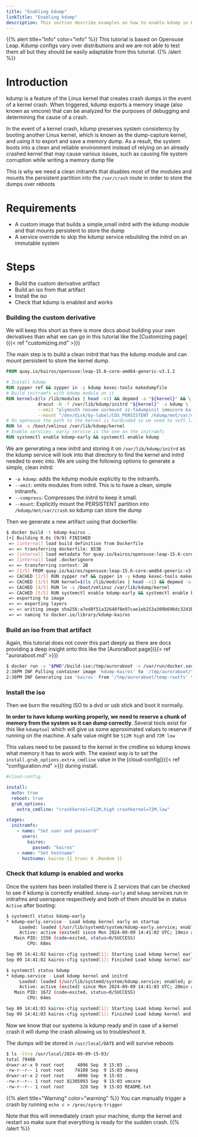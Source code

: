 ```yaml
---
title: "Enabling kdump"
linkTitle: "Enabling kdump"
description: This section describe examples on how to enable kdump in Kairos derivatives
---
```


{{% alert title="Info" color="info" %}}
This tutorial is based on Opensuse Leap. Kdump configs vary over distributions and we are not able to test them all but they should be easily adaptable from this tutorial.
{{% /alert %}}

# Introduction

kdump is a feature of the Linux kernel that creates crash dumps in the event of a kernel crash. When triggered, kdump exports a memory image (also known as vmcore) that can be analyzed for the purposes of debugging and determining the cause of a crash.


In the event of a kernel crash, kdump preserves system consistency by booting another Linux kernel, which is known as the dump-capture kernel, and using it to export and save a memory dump. As a result, the system boots into a clean and reliable environment instead of relying on an already crashed kernel that may cause various issues, such as causing file system corruption while writing a memory dump file

This is why we need a clean initramfs that disables most of the modules and mounts the persistent partition into the `/var/crash` route in order to store the dumps over reboots

# Requirements

 - A custom image that builds a simple,small initrd with the kdump module and that mounts persistent to store the dump
 - A service override to skip the kdump service rebuilding the initrd on an immutable system

# Steps

 - Build the custom derivative artifact
 - Build an iso from that artifact
 - Install the iso
 - Check that kdump is enabled and works


### Building the custom derivative

We will keep this short as there is more docs about building your own derivatives than what we can go in this tutorial like the [Customizing page]({{< ref "customizing.md" >}})

The main step is to build a clean initrd that has the kdump module and can mount persistent to store the kernel dump.


```dockerfile
FROM quay.io/kairos/opensuse:leap-15.6-core-amd64-generic-v3.1.2

# Install kdump
RUN zypper ref && zypper in -y kdump kexec-tools makedumpfile
# Build initramfs with kdump module on it
RUN kernel=$(ls /lib/modules | head -n1) && depmod -a "${kernel}" && \
            dracut -N -f /var/lib/kdump/initrd "${kernel}" -a kdump \
            --omit "plymouth resume usrmount zz-fadumpinit immucore kairos-network kairos-sysext" --compress "xz -0 --check=crc32" \
            --mount "/dev/disk/by-label/COS_PERSISTENT /kdump/mnt/var/crash ext4 rw,relatime"
# On opensuse the path to the kernel is hardcoded so we need to soft link it to our kernel
RUN ln -s /boot/vmlinuz /var/lib/kdump/kernel
# Enable services. early service is the one on the initramfs
RUN systemctl enable kdump-early && systemctl enable kdump
```

We are generating a new initrd and storing it on `/var/lib/kdump/initrd` as the kdump service will look into that directory to find the kernel and initrd needed to exec into.
We are using the following options to generate a simple, clean initrd:
 - `-a kdump`: adds the kdump module explicitly to the initramfs.
 - `--omit`: omits modules from initrd. This is to have a clean, simple initramfs.
 - `--compress`: Compresses the initrd to keep it small.
 - `--mount`: Explicitly mount the PERSISTENT partition into `/kdump/mnt/var/crash` so kdump can store the dump



Then we generate a new artifact using that dockerfile:
```bash
$ docker build -t kdump-kairos .
[+] Building 0.6s (9/9) FINISHED                                                         docker:default
 => [internal] load build definition from Dockerfile                                               0.0s
 => => transferring dockerfile: 853B                                                               0.0s
 => [internal] load metadata for quay.io/kairos/opensuse:leap-15.6-core-amd64-generic-v3.1.2       0.6s
 => [internal] load .dockerignore                                                                  0.0s
 => => transferring context: 2B                                                                    0.0s
 => [1/5] FROM quay.io/kairos/opensuse:leap-15.6-core-amd64-generic-v3.1.2@sha256:a85cf92ea9ed5a0  0.0s
 => CACHED [2/5] RUN zypper ref && zypper in -y kdump kexec-tools makedumpfile                     0.0s
 => CACHED [3/5] RUN kernel=$(ls /lib/modules | head -n1) && depmod -a "${kernel}" &&              0.0s
 => CACHED [4/5] RUN ln -s /boot/vmlinuz /var/lib/kdump/kernel                                     0.0s
 => CACHED [5/5] RUN systemctl enable kdump-early && systemctl enable kdump                        0.0s
 => exporting to image                                                                             0.0s
 => => exporting layers                                                                            0.0s
 => => writing image sha256:a7ed8f51a32648f8e97cae1eb253a309b696dc3243ba366b489a76150721f403       0.0s
 => => naming to docker.io/library/kdump-kairos           
```

### Build an iso from that artifact

Again, this tutorial does not cover this part deeply as there are docs providing a deep insight onto this like the [AuroraBoot page]({{< ref "auroraboot.md" >}})

```bash
$ docker run -v "$PWD"/build-iso:/tmp/auroraboot -v /var/run/docker.sock:/var/run/docker.sock --rm -ti quay.io/kairos/auroraboot --set container_image="docker://kdump-kairos" --set "disable_http_server=true" --set "disable_netboot=true" --set "state_dir=/tmp/auroraboot"
2:38PM INF Pulling container image 'kdump-kairos' to '/tmp/auroraboot/temp-rootfs' (local: true)
2:38PM INF Generating iso 'kairos' from '/tmp/auroraboot/temp-rootfs' to '/tmp/auroraboot/build'
```


### Install the iso

Then we burn the resulting ISO to a dvd or usb stick and boot it normally. 

**In order to have kdump working properly, we need to reserve a chunk of memory from the system so it can dump correctly**. Several tools exist for this like `kdumptool` which will give us some approximated values to reserve if running on the machine. A safe value might be `512M high` and `72M low`

This values need to be passed to the kernel in the cmdline so kdump knows what memory it has to work with. The easiest way is to set the `install.grub_options.extra_cmdline` value in the [cloud-config]({{< ref "configuration.md" >}}) during install.

```yaml
#cloud-config

install:
  auto: true
  reboot: true
  grub_options:
    extra_cmdline: "crashkernel=512M,high crashkernel=72M,low"

stages:
  initramfs:
    - name: "Set user and password"
      users:
        kairos:
          passwd: "kairos"
    - name: "Set hostname"
      hostname: kairos-{{ trunc 4 .Random }}
```

### Check that kdump is enabled and works

Once the system has been installed there is 2 services that can be checked to see if kdump is correctly enabled. `kdump-early` and `kdump` services run in initrafms and userspace respectively and both of them should be in status `Active` after booting:

```bash
$ systemctl status kdump-early
* kdump-early.service - Load kdump kernel early on startup
     Loaded: loaded (/usr/lib/systemd/system/kdump-early.service; enabled; preset: disabled)
     Active: active (exited) since Mon 2024-09-09 14:41:02 UTC; 19min ago
   Main PID: 1556 (code=exited, status=0/SUCCESS)
        CPU: 68ms

Sep 09 14:41:02 kairos-cfig systemd[1]: Starting Load kdump kernel early on startup...
Sep 09 14:41:02 kairos-cfig systemd[1]: Finished Load kdump kernel early on startup.

$ systemctl status kdump      
* kdump.service - Load kdump kernel and initrd
     Loaded: loaded (/usr/lib/systemd/system/kdump.service; enabled; preset: disabled)
     Active: active (exited) since Mon 2024-09-09 14:41:03 UTC; 20min ago
   Main PID: 1672 (code=exited, status=0/SUCCESS)
        CPU: 64ms

Sep 09 14:41:03 kairos-cfig systemd[1]: Starting Load kdump kernel and initrd...
Sep 09 14:41:03 kairos-cfig systemd[1]: Finished Load kdump kernel and initrd.
```

Now we know that our systems is kdump ready and in case of a kernel crash it will dump the crash allowing us to troubleshoot it.

The dumps will be stored in `/usr/local/DATE` and will survive reboots
```bash
$ ls -ltra /usr/local/2024-09-09-15-03/
total 79488
drwxr-xr-x 9 root root     4096 Sep  9 15:03 ..
-rw-r--r-- 1 root root    74108 Sep  9 15:03 dmesg
drwxr-xr-x 2 root root     4096 Sep  9 15:03 .
-rw-r--r-- 1 root root 81305093 Sep  9 15:03 vmcore
-rw-r--r-- 1 root root      320 Sep  9 15:03 README.txt
```

{{% alert title="Warning" color="warning" %}}
You can manually trigger a crash by running `echo c > /proc/sysrq-trigger`

Note that this will immediately crash your machine, dump the kernel and restart so make sure that everything is ready for the sudden crash.
{{% /alert %}}
